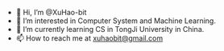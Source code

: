 - 👋 Hi, I’m @XuHao-bit
- 👀 I’m interested in Computer System and Machine Learning.
- 🌱 I’m currently learning CS in TongJi University in China.
- 📫 How to reach me at xuhaobit@gmail.com

<!---
XuHao-bit/XuHao-bit is a ✨ special ✨ repository because its `README.md` (this file) appears on your GitHub profile.
You can click the Preview link to take a look at your changes.
--->
